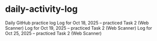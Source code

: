# daily-activity-log
Daily GitHub practice log
Log for Oct 18, 2025 – practiced Task 2 (Web Scanner)
Log for Oct 19, 2025 – practiced Task 2 (Web Scanner)
Log for Oct 25, 2025 – practiced Task 2 (Web Scanner)
